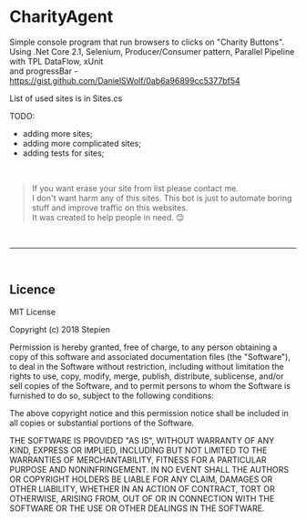 ﻿# CharityAgent

Simple console program that run browsers to clicks on "Charity Buttons". 
Using .Net Core 2.1, Selenium, Producer/Consumer pattern, Parallel Pipeline with TPL DataFlow, xUnit
<br>and progressBar - https://gist.github.com/DanielSWolf/0ab6a96899cc5377bf54

List of used sites is in Sites.cs

TODO:
- adding more sites;
- adding more complicated sites;
- adding tests for sites;
<br>

>If you want erase your site from list please contact me.<br>
>I don't want harm any of this sites. This bot
> is just to automate boring stuff and improve traffic on this websites.<br>
>It was created to help people in need. 😊
>
<br>
<hr ***/>
<br>


## Licence
MIT License

Copyright (c) 2018 Stepien

Permission is hereby granted, free of charge, to any person obtaining a copy
of this software and associated documentation files (the "Software"), to deal
in the Software without restriction, including without limitation the rights
to use, copy, modify, merge, publish, distribute, sublicense, and/or sell
copies of the Software, and to permit persons to whom the Software is
furnished to do so, subject to the following conditions:

The above copyright notice and this permission notice shall be included in all
copies or substantial portions of the Software.

THE SOFTWARE IS PROVIDED "AS IS", WITHOUT WARRANTY OF ANY KIND, EXPRESS OR
IMPLIED, INCLUDING BUT NOT LIMITED TO THE WARRANTIES OF MERCHANTABILITY,
FITNESS FOR A PARTICULAR PURPOSE AND NONINFRINGEMENT. IN NO EVENT SHALL THE
AUTHORS OR COPYRIGHT HOLDERS BE LIABLE FOR ANY CLAIM, DAMAGES OR OTHER
LIABILITY, WHETHER IN AN ACTION OF CONTRACT, TORT OR OTHERWISE, ARISING FROM,
OUT OF OR IN CONNECTION WITH THE SOFTWARE OR THE USE OR OTHER DEALINGS IN THE
SOFTWARE.
